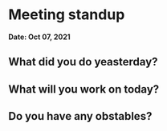 # Meeting standup
**Date: Oct 07, 2021**

## What did you do yeasterday?
## What will you work on today?
## Do you have any obstables?
